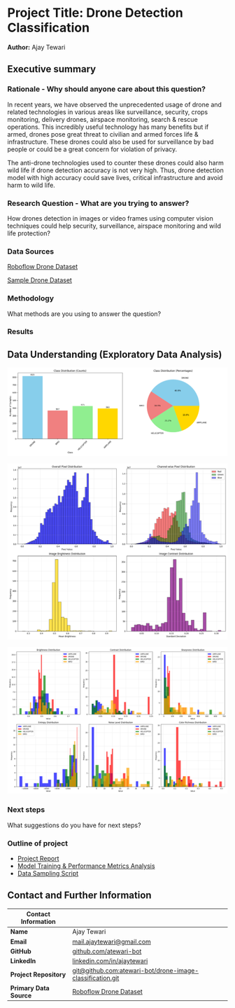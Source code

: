 # Project Title: Drone Detection Classification

**Author:** Ajay Tewari

## Executive summary

### Rationale - Why should anyone care about this question?
In recent years, we have observed the unprecedented usage of drone and related technologies in various areas like surveillance, security, crops monitoring, delivery drones, airspace monitoring, search & rescue operations. This incredibly useful technology has many benefits but if armed, drones pose great threat to civilian and armed forces life & infrastructure. These drones could also be used for surveillance by bad people or could be a great concern for violation of privacy. 

The anti-drone technologies used to counter these drones could also harm wild life if drone detection accuracy is not very high. Thus, drone detection model with high accuracy could save lives, critical infrastructure and avoid harm to wild life.

### Research Question - What are you trying to answer?
How drones detection in images or video frames using computer vision techniques could help security, surveillance, airspace monitoring and wild life protection? 

### Data Sources
[Roboflow Drone Dataset](https://universe.roboflow.com/ahmedmohsen/drone-detection-new-peksv)

[Sample Drone Dataset](https://github.com/atewari-bot/drone-image-classification/blob/main/data/drone-dataset-sample.zip)

### Methodology
What methods are you using to answer the question?

### Results

## Data Understanding (Exploratory Data Analysis)

![Image](/images/class_distribution.png)

![Image](/images/pixel_statistics.png)

![Image](/images/image_quality_metrics.png)

### Next steps
What suggestions do you have for next steps?

### Outline of project

- [Project Report](https://github.com/atewari-bot/drone-image-classification/blob/main/README.md)
- [Model Training & Performance Metrics Analysis](https://github.com/atewari-bot/drone-image-classification/blob/main/drone_detection.ipynb)
- [Data Sampling Script](https://github.com/atewari-bot/drone-image-classification/blob/main/scripts/image_sampling.py)


## Contact and Further Information

| Contact Information | |
|-------|---------|
| **Name** | Ajay Tewari |
| **Email** | <mail.ajaytewari@gmail.com> |
| **GitHub** | [github.com/atewari-bot](https://github.com/atewari-bot) |
| **LinkedIn** | [linkedin.com/in/ajaytewari](https://www.linkedin.com/in/ajaytewari/) |
| **Project Repository** | [git@github.com:atewari-bot/drone-image-classification.git](https://github.com/atewari-bot/drone-image-classification) |
| **Primary Data Source** | [Roboflow Drone Dataset](https://universe.roboflow.com/ahmedmohsen/drone-detection-new-peksv) |
